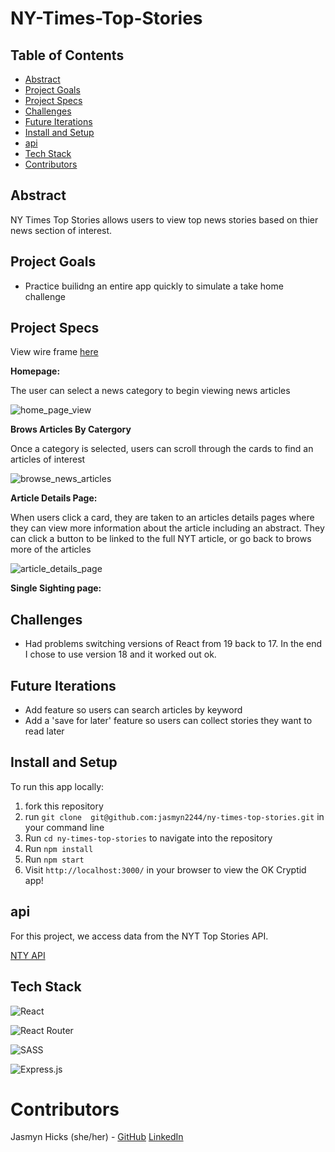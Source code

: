# NY-Times-Top-Stories

## Table of Contents   

- [Abstract](#abstract)
- [Project Goals](#project-goals)
- [Project Specs](#project-specs)
- [Challenges](#challenges)
- [Future Iterations](#future-iterations)
- [Install and Setup](#install-and-setup)
- [api](#api)
- [Tech Stack](#tech-stack)
- [Contributors](#contributors)

## Abstract

NY Times Top Stories allows users to view top news stories based on thier news section of interest.

## Project Goals

- Practice builidng an entire app quickly to simulate a take home challenge

## Project Specs

View wire frame [here](https://www.figma.com/file/qbZozMRUVdj5i832rnFF6I/NY-Times-Top-Stories?node-id=0%3A1) 

**Homepage:**

The user can select a news category to begin viewing news articles

![home_page_view]()

**Brows Articles By Catergory**

Once a category is selected, users can scroll through the cards to find an articles of interest

![browse_news_articles]()

**Article Details Page:**

When users click a card, they are taken to an articles details pages where they can view more information about the article including an abstract. They can click a button to be linked to the full NYT article, or go back to brows more of the articles

![article_details_page]()

**Single Sighting page:**


## Challenges

- Had problems switching versions of React from 19 back to 17. In the end I chose to use version 18 and it worked out ok.


## Future Iterations

- Add feature so users can search articles by keyword
- Add a 'save for later' feature so users can collect stories they want to read later

## Install and Setup

To run this app locally:

1. fork this repository
2. run ```git clone  git@github.com:jasmyn2244/ny-times-top-stories.git``` in your command line
3. Run ```cd ny-times-top-stories``` to navigate into the repository
4. Run ```npm install```
5. Run ```npm start```
6. Visit ```http://localhost:3000/``` in your browser to view the OK Cryptid app!

## api

For this project, we access data from the NYT Top Stories API.

[NTY API](https://developer.nytimes.com/docs/top-stories-product/1/overview)

## Tech Stack

![React](https://img.shields.io/badge/react-%2320232a.svg?style=for-the-badge&logo=react&logoColor=%2361DAFB)

![React Router](https://img.shields.io/badge/React_Router-CA4245?style=for-the-badge&logo=react-router&logoColor=white)

![SASS](https://img.shields.io/badge/SASS-hotpink.svg?style=for-the-badge&logo=SASS&logoColor=white)

![Express.js](https://img.shields.io/badge/express.js-%23404d59.svg?style=for-the-badge&logo=express&logoColor=%2361DAFB)


# Contributors

Jasmyn Hicks (she/her) - [GitHub](https://github.com/jasmyn2244)  [LinkedIn](https://www.linkedin.com/in/jasmyn-hicks/)